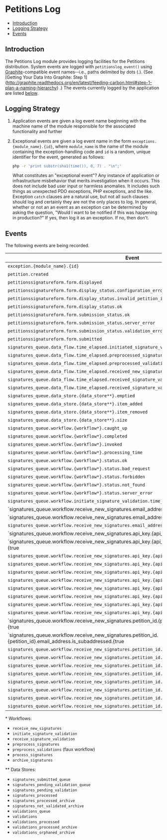 # Petitions Log

- [Introduction](#introduction)
- [Logging Strategy](#logging-strategy)
- [Events](#events)

## Introduction

The Petitions Log module provides logging facilities for the Petitions
distribution. System events are logged with `petitionslog_event()` using
[Graphite](http://graphite.readthedocs.org/)-compatible event names--i.e., paths
delimited by dots (.). (See [Getting Your Data Into Graphite: Step 1]
(http://graphite.readthedocs.org/en/latest/feeding-carbon.html#step-1-plan-a-naming-hierarchy)
.) The events currently logged by the application are listed [below](#events).

## Logging Strategy

1. Application events are given a log event name beginning with the machine name
   of the module responsible for the associated functionality and further 

1. Exceptional events are given a log event name in the form
   `exceptions.{module_name}.{id}`, where `module_name` is the name of the
   module containing the exception-handling code and `id` is a random, unique
   identifier for the event, generated as follows:
   
   ```bash
   php -r 'print substr(sha1(time()), 0, 7) . "\n";'
   ```

   What constitutes an "exceptional event"? Any instance of application or
   infrastructure misbehavior that merits investigation when it occurs. This
   does not include bad user input or harmless anomalies. It includes such
   things as unexpected PDO exceptions, PHP exceptions, and the like. Exception
   `catch` clauses are a natural use, but not all such clauses should log and
   certainly they are not the only places to log. In general, whether or not an
   an event as an exception can be determined by asking the question, "Would I
   want to be notified if this was happening in production?" If yes, then log it
   as an exception. If no, then don't.

## Events

The following events are being recorded.

| Event | Type |
| --- | --- |
| `exception.{module_name}.{id}` | count |
| `petition.created` | count |
| `petitionssignatureform.form.displayed` | count |
| `petitionssignatureform.form.display_status.configuration_error` | count |
| `petitionssignatureform.form.display_status.invalid_petition_id` | count |
| `petitionssignatureform.form.display_status.ok` | count |
| `petitionssignatureform.form.submission_status.ok` | count |
| `petitionssignatureform.form.submission_status.server_error` | count |
| `petitionssignatureform.form.submission_status.validation_error` | count |
| `petitionssignatureform.form.submitted` | count |
| `signatures_queue.data_flow.time_elapsed.initiated_signature_validation__to__preprocessed_signature` | time |
| `signatures_queue.data_flow.time_elapsed.preprocessed_signature__to__processed_signature` | time |
| `signatures_queue.data_flow.time_elapsed.preprocessed_validation__to__processed_signature` | time |
| `signatures_queue.data_flow.time_elapsed.received_new_signature__to__initiated_signature_validation` | time |
| `signatures_queue.data_flow.time_elapsed.received_signature_validation__to__preprocessed_validation` | time |
| `signatures_queue.data_flow.time_elapsed.received_signature_validation__to__processed_signature` | time |
| `signatures_queue.data_store.{data_store**}.emptied` | count |
| `signatures_queue.data_store.{data_store**}.item_added` | count |
| `signatures_queue.data_store.{data_store**}.item_removed` | count |
| `signatures_queue.data_store.{data_store**}.size` | gauge |
| `signatures_queue.workflow.{workflow*}.caught_up` | count |
| `signatures_queue.workflow.{workflow*}.completed` | count |
| `signatures_queue.workflow.{workflow*}.invoked` | count |
| `signatures_queue.workflow.{workflow*}.processing_time` | time |
| `signatures_queue.workflow.{workflow*}.status.ok` | count |
| `signatures_queue.workflow.{workflow*}.status.bad_request` | count |
| `signatures_queue.workflow.{workflow*}.status.forbidden` | count |
| `signatures_queue.workflow.{workflow*}.status.not_found` | count |
| `signatures_queue.workflow.{workflow*}.status.server_error` | count |
| `signatures_queue.workflow.initiate_signature_validation.time_elapsed.drupal_mail` | time |
| `signatures_queue.workflow.receive_new_signatures.email_address.is_disposable.{true|false}` | count |
| `signatures_queue.workflow.receive_new_signatures.email_address.is_subaddressed.{true|false}` | count |
| `signatures_queue.workflow.receive_new_signatures.email_address.opt_in.enqueued` | count |
| `signatures_queue.workflow.receive_new_signatures.api_key.{api_key}.email_address.is_disposable.{true|false}` | count |
| `signatures_queue.workflow.receive_new_signatures.api_key.{api_key}.email_address.is_subaddressed.{true|false}` | count |
| `signatures_queue.workflow.receive_new_signatures.api_key.{api_key}.invoked` | count |
| `signatures_queue.workflow.receive_new_signatures.api_key.{api_key}.completed` | count |
| `signatures_queue.workflow.receive_new_signatures.api_key.{api_key}.status.ok` | count |
| `signatures_queue.workflow.receive_new_signatures.api_key.{api_key}.status.bad_request` | count |
| `signatures_queue.workflow.receive_new_signatures.api_key.{api_key}.status.forbidden` | count |
| `signatures_queue.workflow.receive_new_signatures.api_key.{api_key}.status.not_found` | count |
| `signatures_queue.workflow.receive_new_signatures.api_key.{api_key}.invoked` | count |
| `signatures_queue.workflow.receive_new_signatures.api_key.{api_key}.completed` | count |
| `signatures_queue.workflow.receive_new_signatures.petition_id.{petition_id}.email_address.is_disposable.{true|false}` | count |
| `signatures_queue.workflow.receive_new_signatures.petition_id.{petition_id}.email_address.is_subaddressed.{true|false}` | count |
| `signatures_queue.workflow.receive_new_signatures.petition_id.{petition_id}.invoked` | count |
| `signatures_queue.workflow.receive_new_signatures.petition_id.{petition_id}.completed` | count |
| `signatures_queue.workflow.receive_new_signatures.petition_id.{petition_id}.status.ok` | count |
| `signatures_queue.workflow.receive_new_signatures.petition_id.{petition_id}.status.bad_request` | count |
| `signatures_queue.workflow.receive_new_signatures.petition_id.{petition_id}.status.forbidden` | count |
| `signatures_queue.workflow.receive_new_signatures.petition_id.{petition_id}.status.not_found` | count |
| `signatures_queue.workflow.receive_new_signatures.petition_id.{petition_id}.invoked` | count |
| `signatures_queue.workflow.receive_new_signatures.petition_id.{petition_id}.completed` | count |

\* Workflows:

- `receive_new_signatures`
- `initiate_signature_validation`
- `receive_signature_validation`
- `preprocess_signatures`
- `preprocess_validations` (faux workflow)
- `process_signatures`
- `archive_signatures`

\*\* Data Stores:

- `signatures_submitted_queue`
- `signatures_pending_validation_queue`
- `signatures_pending_validation`
- `signatures_processed`
- `signatures_processed_archive`
- `signatures_not_validated_archive`
- `validations_queue`
- `validations`
- `validations_processed`
- `validations_processed_archive`
- `validations_orphaned_archive`
